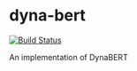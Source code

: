# dyna-bert

[![Build Status](https://travis-ci.com/jeongukjae/dyna-bert.svg?token=X4pmexPsjsp1VVpi2aVt&branch=master)](https://travis-ci.com/jeongukjae/dyna-bert)

An implementation of DynaBERT

